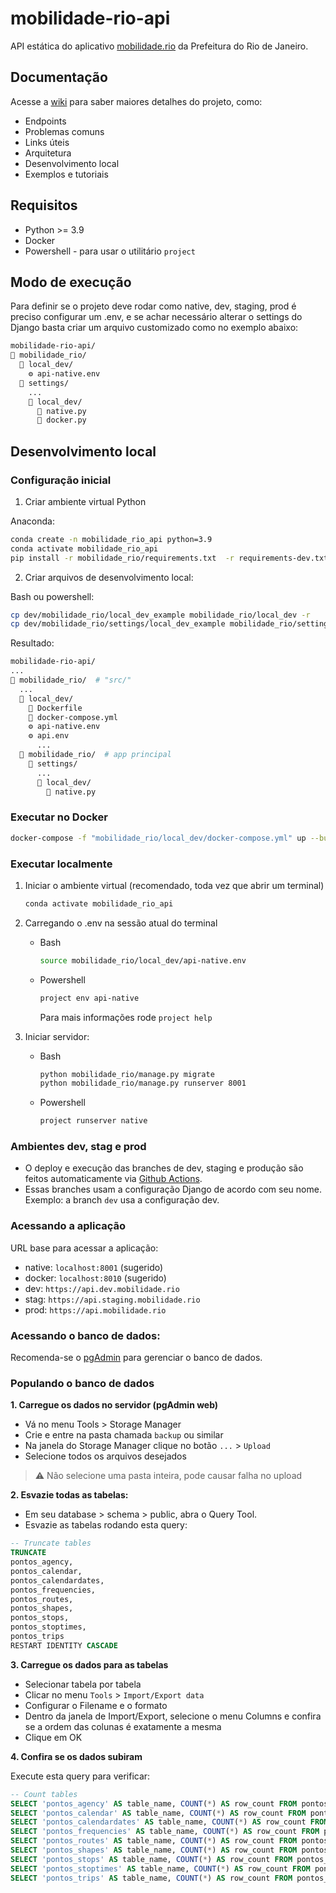 
# mobilidade-rio-api

API estática do aplicativo [mobilidade.rio](http://mobilidade.rio) da Prefeitura do Rio de Janeiro.

## Documentação

Acesse a [wiki](https://github.com/RJ-SMTR/mobilidade-rio-api/wiki) para saber maiores detalhes do projeto, como:
- Endpoints
- Problemas comuns
- Links úteis
- Arquitetura
- Desenvolvimento local
- Exemplos e tutoriais

## Requisitos

- Python >= 3.9
- Docker
- Powershell - para usar o utilitário `project`

## Modo de execução

Para definir se o projeto deve rodar como native, dev, staging, prod é preciso configurar um .env, e se achar necessário alterar o settings do Django basta criar um arquivo customizado como no exemplo abaixo:

```bash
mobilidade-rio-api/
📂 mobilidade_rio/
  📂 local_dev/
    ⚙️ api-native.env
  📂 settings/
    ...
    📂 local_dev/
      🐍 native.py
      🐍 docker.py
```

## Desenvolvimento local

### Configuração inicial

1. Criar ambiente virtual Python

Anaconda:
```bash
conda create -n mobilidade_rio_api python=3.9
conda activate mobilidade_rio_api
pip install -r mobilidade_rio/requirements.txt  -r requirements-dev.txt
```

2. Criar arquivos de desenvolvimento local:

Bash ou powershell:
```bash
cp dev/mobilidade_rio/local_dev_example mobilidade_rio/local_dev -r
cp dev/mobilidade_rio/settings/local_dev_example mobilidade_rio/settings/local_dev -r
```

Resultado:
```bash
mobilidade-rio-api/
...
📂 mobilidade_rio/  # "src/"
  ...
  📂 local_dev/
    🐋 Dockerfile
    🐋 docker-compose.yml
    ⚙️ api-native.env
    ⚙️ api.env
      ...
  📂 mobilidade_rio/  # app principal
    📂 settings/
      ...
      📂 local_dev/
        🐍 native.py
```

### Executar no Docker

```bash
docker-compose -f "mobilidade_rio/local_dev/docker-compose.yml" up --build
```

### Executar localmente

1. Iniciar o ambiente virtual (recomendado, toda vez que abrir um terminal)

    ```bash
    conda activate mobilidade_rio_api
    ```

2. Carregando o .env na sessão atual do terminal

    - Bash
      ```bash
      source mobilidade_rio/local_dev/api-native.env
      ```
    - Powershell
      ```powershell
      project env api-native
      ```

      Para mais informações rode `project help`

3. Iniciar servidor:
   - Bash
     ```bash
     python mobilidade_rio/manage.py migrate
     python mobilidade_rio/manage.py runserver 8001
     ```

   - Powershell
     ```powershell
     project runserver native
     ```

### Ambientes dev, stag e prod

- O deploy e execução das branches de dev, staging e produção são feitos automaticamente via [Github Actions](https://github.com/features/actions).
- Essas branches usam a configuração Django de acordo com seu nome. Exemplo: a branch `dev` usa a configuração dev.

### Acessando a aplicação

URL base para acessar a aplicação:

- native: `localhost:8001` (sugerido)
- docker: `localhost:8010` (sugerido)
- dev: `https://api.dev.mobilidade.rio`
- stag: `https://api.staging.mobilidade.rio`
- prod: `https://api.mobilidade.rio`

### Acessando o banco de dados:

Recomenda-se o [pgAdmin](https://www.pgadmin.org/) para gerenciar o banco de dados.

### Populando o banco de dados

**1. Carregue os dados no servidor (pgAdmin web)**

- Vá no menu Tools > Storage Manager
- Crie e entre na pasta chamada `backup` ou similar
- Na janela do Storage Manager clique no botão `...` > `Upload`
- Selecione todos os arquivos desejados
 > ⚠️ Não selecione uma pasta inteira, pode causar falha no upload

**2. Esvazie todas as tabelas:**

- Em seu database > schema > public, abra o Query Tool.
- Esvazie as tabelas rodando esta query:

```sql
-- Truncate tables
TRUNCATE
pontos_agency,
pontos_calendar,
pontos_calendardates,
pontos_frequencies,
pontos_routes,
pontos_shapes,
pontos_stops,
pontos_stoptimes,
pontos_trips
RESTART IDENTITY CASCADE
```

**3. Carregue os dados para as tabelas**

- Selecionar tabela por tabela
- Clicar no menu `Tools` > `Import/Export data`
- Configurar o Filename e o formato
- Dentro da janela de Import/Export, selecione o menu Columns e confira se a ordem das colunas é exatamente a mesma
- Clique em OK

**4. Confira se os dados subiram**

Execute esta query para verificar:
```sql
-- Count tables
SELECT 'pontos_agency' AS table_name, COUNT(*) AS row_count FROM pontos_agency UNION ALL
SELECT 'pontos_calendar' AS table_name, COUNT(*) AS row_count FROM pontos_calendar UNION ALL
SELECT 'pontos_calendardates' AS table_name, COUNT(*) AS row_count FROM pontos_calendardates UNION ALL
SELECT 'pontos_frequencies' AS table_name, COUNT(*) AS row_count FROM pontos_frequencies UNION ALL
SELECT 'pontos_routes' AS table_name, COUNT(*) AS row_count FROM pontos_routes UNION ALL
SELECT 'pontos_shapes' AS table_name, COUNT(*) AS row_count FROM pontos_shapes UNION ALL
SELECT 'pontos_stops' AS table_name, COUNT(*) AS row_count FROM pontos_stops UNION ALL
SELECT 'pontos_stoptimes' AS table_name, COUNT(*) AS row_count FROM pontos_stoptimes UNION ALL
SELECT 'pontos_trips' AS table_name, COUNT(*) AS row_count FROM pontos_trips;
```
